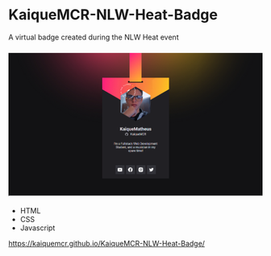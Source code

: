 # KaiqueMCR-NLW-Heat-Badge

A virtual badge created during the NLW Heat event

<h3 align="center">
        <img src="./github/NLWBadge.png" />
    </h3>

- HTML
- CSS
- Javascript

https://kaiquemcr.github.io/KaiqueMCR-NLW-Heat-Badge/
